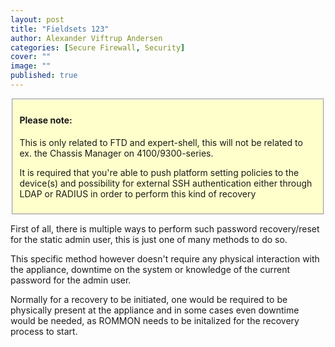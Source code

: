 ```yaml
---
layout: post
title: "Fieldsets 123"
author: Alexander Viftrup Andersen
categories: [Secure Firewall, Security]
cover: ""
image: ""
published: true
---
```

<fieldset style="background-color:#FFFFCC;">
  <h4>Please note:</h4>
  <p>This is only related to FTD and expert-shell, this will not be related to ex. the Chassis Manager on 4100/9300-series.
<br>

    
  It is required that you're able to push platform setting policies to the device(s) and possibility for external SSH authentication either through LDAP or RADIUS in order to perform this kind of recovery</p>
</fieldset>

First of all, there is multiple ways to perform such password recovery/reset for the static admin user, this is just one of many methods to do so.

This specific method however doesn't require any physical interaction with the appliance, downtime on the system or knowledge of the current password for the admin user.

Normally for a recovery to be initiated, one would be required to be physically present at the appliance and in some cases even downtime would be needed, as ROMMON needs to be initalized for the recovery process to start.
